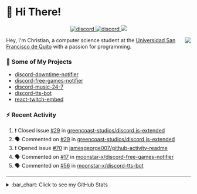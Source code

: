 # :wave: Hi There!

<p align="center">
  <a href="https://discord.gg/mhj3Zsv">
    <img alt="discord" src="https://img.shields.io/discord/730998659008823296.svg?label=&logo=discord&logoColor=ffffff&color=7389D8&labelColor=6A7EC2"/>
  </a>
  <a href="https://twitter.com/moonstar_x99">
    <img alt="discord" src="https://img.shields.io/twitter/follow/moonstar_x99?label=Follow%20Me%21&style=social"/>
  </a>
  <a href="https://badges.pufler.dev">
    <img src="https://badges.pufler.dev/visits/moonstar-x/moonstar-x?style=flat&logo=github">
  </a>
</p>

<img align="right" src="https://media.tenor.com/images/cb8fb20986aac7eef75c8ce6bc3997c0/tenor.gif" />

Hey, I'm Christian, a computer science student at the [Universidad San Francisco de Quito](http://www.usfq.edu.ec/Paginas/Inicio.aspx) with a passion for programming.

### :rocket: Some of My Projects

* [discord-downtime-notifier](https://github.com/moonstar-x/discord-downtime-notifier)
* [discord-free-games-notifier](https://github.com/moonstar-x/discord-free-games-notifier)
* [discord-music-24-7](https://github.com/moonstar-x/discord-music-24-7)
* [discord-tts-bot](https://github.com/moonstar-x/discord-tts-bot)
* [react-twitch-embed](https://github.com/moonstar-x/react-twitch-embed)

### :zap: Recent Activity

<!--START_SECTION:activity-->
1. ❗️ Closed issue [#29](https://github.com/greencoast-studios/discord.js-extended/issues/29) in [greencoast-studios/discord.js-extended](https://github.com/greencoast-studios/discord.js-extended)
2. 🗣 Commented on [#29](https://github.com/greencoast-studios/discord.js-extended/issues/29) in [greencoast-studios/discord.js-extended](https://github.com/greencoast-studios/discord.js-extended)
3. ❗️ Opened issue [#70](https://github.com/jamesgeorge007/github-activity-readme/issues/70) in [jamesgeorge007/github-activity-readme](https://github.com/jamesgeorge007/github-activity-readme)
4. 🗣 Commented on [#17](https://github.com/moonstar-x/discord-free-games-notifier/issues/17) in [moonstar-x/discord-free-games-notifier](https://github.com/moonstar-x/discord-free-games-notifier)
5. 🗣 Commented on [#56](https://github.com/moonstar-x/discord-tts-bot/issues/56) in [moonstar-x/discord-tts-bot](https://github.com/moonstar-x/discord-tts-bot)
<!--END_SECTION:activity-->

---

<details>
  <summary>
    :bar_chart: Click to see my GitHub Stats
  </summary>
  <p align="center">
    <br>
    <img alt="GitHub Stats" src="https://github-readme-stats.vercel.app/api?username=moonstar-x&count_private=true&show_icons=true&theme=dracula" />
    <br>
    <img alt="GitHub Top Languages" src="https://github-readme-stats.vercel.app/api/top-langs/?username=moonstar-x&layout=compact&theme=dracula" />
  </p>
</details>
